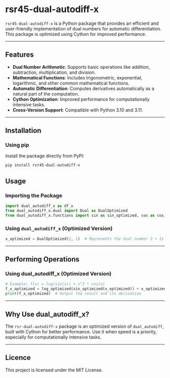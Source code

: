 # rsr45-dual-autodiff-x

`rsr45-dual-autodiff-x` is a Python package that provides an efficient and user-friendly implementation of dual numbers for automatic differentiation. This package is optimized using Cython for improved performance.

---

## Features

- **Dual Number Arithmetic**: Supports basic operations like addition, subtraction, multiplication, and division.
- **Mathematical Functions**: Includes trigonometric, exponential, logarithmic, and other common mathematical functions.
- **Automatic Differentiation**: Computes derivatives automatically as a natural part of the computation.
- **Cython Optimization**: Improved performance for computationally intensive tasks.
- **Cross-Version Support**: Compatible with Python 3.10 and 3.11.

---

## Installation

### Using pip
Install the package directly from PyPI:

```bash
pip install rsr45-dual-autodiff-x
```

## Usage

### Importing the Package

```python
import dual_autodiff_x as df_x
from dual_autodiff_x.dual import Dual as DualOptimized
from dual_autodiff_x.functions import sin as sin_optimized, cos as cos_optimized, log as log_optimized
```

### Using `dual_autodiff_x` (Optimized Version)
```python
x_optimized = DualOptimized(2, 1)  # Represents the dual number 2 + 1ε
```

---

## Performing Operations

### Using dual_autodiff_x (Optimized Version)

```python
# Example: f(x) = log(sin(x)) + x^2 * cos(x)
f_x_optimized = log_optimized(sin_optimized(x_optimized)) + x_optimized**2 * cos_optimized(x_optimized)
print(f_x_optimized)  # Output the result and its derivative
```

---

## Why Use dual_autodiff_x?

The `rsr-dual-autodiff-x` package is an optimized version of `dual_autodiff`, built with Cython for better performance. Use it when speed is a priority, especially for computationally intensive tasks.

---

## Licence

This project is licensed under the MIT License.

